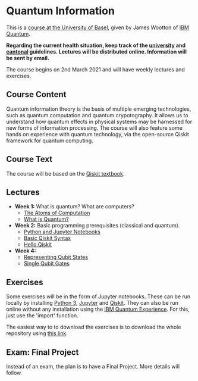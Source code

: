 # Quantum Information

This is a [course at the University of Basel](https://vorlesungsverzeichnis.unibas.ch/en/home?id=239410), given by James Wootton of [IBM Quantum](https://www.zurich.ibm.com/st/quantum/).

**Regarding the current health situation, keep track of the [university](https://www.unibas.ch/en/News-Events/Coronavirus.html) and [cantonal](https://www.coronavirus.bs.ch/) guidelines. Lectures will be distributed online. Information will be sent by email.**

The course begins on 2nd March 2021 and will have weekly lectures and exercises.

## Course Content

Quantum information theory is the basis of multiple emerging technologies, such as quantum computation and quantum crypotography. It allows us to understand how quantum effects in physical systems may be harnessed for new forms of information processing. The course will also feature some hands on experience with quantum technology, via the open-source Qiskit framework for quantum computing.

## Course Text

The course will be based on the [Qiskit textbook](https://qiskit.org/textbook/preface.html).

## Lectures

* **Week 1:** What is quantum? What are computers?
  - [The Atoms of Computation](https://qiskit.org/textbook/ch-states/atoms-computation.html)
  - [What is Quantum?](https://qiskit.org/textbook/what-is-quantum.html)
* **Week 2:** Basic programming prerequisites (classical and quantum).
  - [Python and Jupyter Notebooks](https://qiskit.org/textbook/ch-prerequisites/python-and-jupyter-notebooks.html)
  - [Basic Qiskit Syntax](https://qiskit.org/textbook/ch-appendix/qiskit.html)
  -  [Hello Qiskit](https://qiskit.org/textbook/ch-ex/hello-qiskit.html)
* **Week 4:**
  - [Representing Qubit States](https://qiskit.org/textbook/ch-states/representing-qubit-states.html)
  - [Single Qubit Gates](https://qiskit.org/textbook/ch-states/single-qubit-gates.html)

## Exercises

Some exercises will be in the form of Jupyter notebooks. These can be run locally by installing [Python 3](https://www.python.org/downloads/), [Jupyter](https://jupyter.org/) and [Qiskit](https://qiskit.org/). They can also be run online without any installation using the [IBM Quantum Experience](https://quantum-computing.ibm.com/jupyter/). For this, just use the 'import' function.

The easiest way to to download the exercises is to download the whole repository using [this link](https://github.com/quantumjim/Quantum-information-course-Basel/archive/master.zip).


## Exam: Final Project

Instead of an exam, the plan is to have a Final Project. More details will follow.

